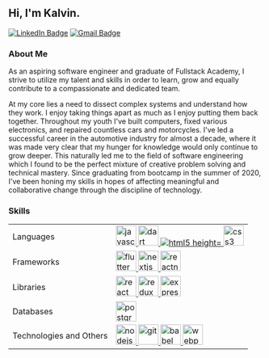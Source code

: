 ## Hi, I'm Kalvin.

[![LinkedIn Badge](https://img.shields.io/badge/-kalvin.zhao-0077B5?style=for-the-badge&logo=linkedin&logoColor=white&link=https://www.linkedin.com/in/kalvin-zhao/)](https://www.linkedin.com/in/kalvin-zhao/)
[![Gmail Badge](https://img.shields.io/badge/-kalvinz61@gmail.com-D14836?style=for-the-badge&logo=gmail&logoColor=white&Link=mailto:kalvinz61@gmail.com)](mailto:kalvinz61@gmail.com)

### About Me

As an aspiring software engineer and graduate of Fullstack Academy, I strive to utilize my talent and skills in order to learn, grow and equally contribute to a compassionate and dedicated team.

At my core lies a need to dissect complex systems and understand how they work. I enjoy taking things apart as much as I enjoy putting them back together. Throughout my youth I've built computers, fixed various electronics, and repaired countless cars and motorcycles. I've led a successful career in the automotive industry for almost a decade, where it was made very clear that my hunger for knowledge would only continue to grow deeper. This naturally led me to the field of software engineering which I found to be the perfect mixture of creative problem solving and technical mastery. Since graduating from bootcamp in the summer of 2020, I've been honing my skills in hopes of affecting meaningful and collaborative change through the discipline of technology.

### Skills

<table>
  <tbody>
    <tr>
      <td>Languages</td>
      <td>
        <a href="https://developer.mozilla.org/en-US/docs/Web/JavaScript" target="_blank" rel="noreferrer">
            <img src="https://img.shields.io/badge/JavaScript-323330?style=for-the-badge&logo=javascript&logoColor=F7DF1E" alt="javascript" height="40"/>
        </a>
         <a href="https://dart.dev" target="_blank" rel="noreferrer">
            <img src="https://img.shields.io/badge/Dart-0175C2?style=for-the-badge&logo=dart&logoColor=white" alt="dart"  height="40"/> 
        </a>
        <a href="https://www.w3.org/html/" target="_blank" rel="noreferrer"> 
            <img src="https://img.shields.io/badge/HTML5-E34F26?style=for-the-badge&logo=html5&logoColor=white" alt="html5 height="40"/>
        </a>
        <a href="https://www.w3schools.com/css/" target="_blank" rel="noreferrer">
            <img src="https://img.shields.io/badge/CSS3-1572B6?style=for-the-badge&logo=css3&logoColor=white" alt="css3" height="40"/>
        </a>
      </td>
    </tr>
    <tr>
      <td>Frameworks</td>
      <td>
        <a href="https://flutter.dev" target="_blank" rel="noreferrer"> 
            <img src="https://img.shields.io/badge/Flutter-02569B?style=for-the-badge&logo=flutter&logoColor=white" alt="flutter" width="40" height="40"/>
        </a>
        <a href="https://nextjs.org/" target="_blank" rel="noreferrer" background-color="white"> 
            <img src="https://img.shields.io/badge/next.js-000000?style=for-the-badge&logo=nextdotjs&logoColor=white" alt="nextjs" width="40" height="40"/>
        </a>
        <a href="https://reactnative.dev/" target="_blank" rel="noreferrer"> 
            <img src="https://img.shields.io/badge/React_Native-20232A?style=for-the-badge&logo=react&logoColor=61DAFB" alt="reactnative" width="40" height="40"/>
        </a>
      </td>
    </tr>
    <tr>
        <td>Libraries</td>
        <td>
            <a href="https://reactjs.org/" target="_blank" rel="noreferrer">
                <img src="https://img.shields.io/badge/React-20232A?style=for-the-badge&logo=react&logoColor=61DAFB" alt="react" height="40"/>
            </a>
            <a href="https://redux.js.org" target="_blank" rel="noreferrer">
                <img src="https://img.shields.io/badge/Redux-593D88?style=for-the-badge&logo=redux&logoColor=white" alt="redux" height="40"/>
            </a>
            <a href="https://expressjs.com" target="_blank" rel="noreferrer">
                <img src="https://img.shields.io/badge/Express.js-000000?style=for-the-badge&logo=express&logoColor=whit" alt="express" height="40"/>
            </a>
        </td>
    </tr>
    <tr>
      <td>Databases</td>
      <td>
        <a href="https://www.postgresql.org" target="_blank" rel="noreferrer">
            <img src="https://img.shields.io/badge/PostgreSQL-316192?style=for-the-badge&logo=postgresql&logoColor=white" alt="postgresql" height="40"/>
        </a>
      </td>
    </tr>
    <tr>
      <td>Technologies and Others</td>
      <td>
        <a href="https://nodejs.org" target="_blank" rel="noreferrer">
            <img src="https://img.shields.io/badge/Node.js-339933?style=for-the-badge&logo=nodedotjs&logoColor=white" alt="nodejs" height="40"/>
        </a>
        <a href="https://git-scm.com/" target="_blank" rel="noreferrer">
            <img src="https://img.shields.io/badge/GIT-E44C30?style=for-the-badge&logo=git&logoColor=white" alt="git" height="40"/>
        </a>
        <a href="https://babeljs.io/" target="_blank" rel="noreferrer">
            <img src="https://img.shields.io/badge/Babel-F9DC3E?style=for-the-badge&logo=babel&logoColor=white" alt="babel" height="40"/>
        </a>
        <a href="https://webpack.js.org" target="_blank" rel="noreferrer">
            <img src="https://img.shields.io/badge/Webpack-8DD6F9?style=for-the-badge&logo=Webpack&logoColor=white" alt="webpack" height="40"/>
        </a>
      </td>
    </tr>
  </tbody>
</table>
